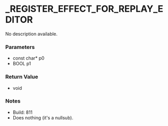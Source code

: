 # _REGISTER_EFFECT_FOR_REPLAY_EDITOR

No description available.

### Parameters
* const char* p0
* BOOL p1

### Return Value
* void

### Notes
* Build: 811
* Does nothing (it's a nullsub).

